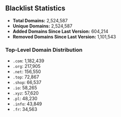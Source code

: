## Blacklist Statistics

- **Total Domains:** 2,524,587
- **Unique Domains:** 2,524,587
- **Added Domains Since Last Version:** 604,214
- **Removed Domains Since Last Version:** 1,101,543

### Top-Level Domain Distribution

-  `.com`: 1,182,439
-  `.org`: 217,905
-  `.net`: 156,550
-  `.top`: 72,867
-  `.shop`: 66,537
-  `.io`: 58,265
-  `.xyz`: 57,620
-  `.pl`: 48,230
-  `.info`: 43,849
-  `.fr`: 34,563
